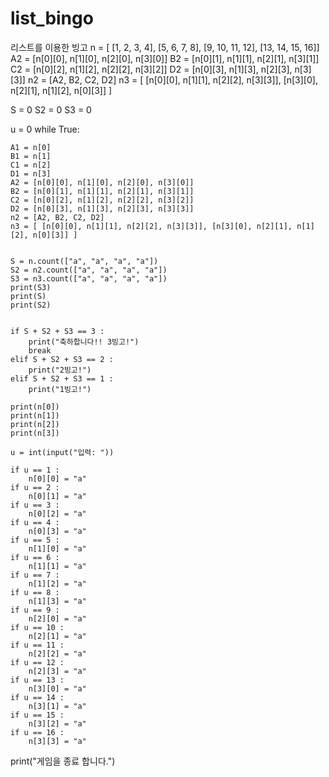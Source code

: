 # list_bingo
리스트를 이용한 빙고
n = [ [1, 2, 3, 4], [5, 6, 7, 8], [9, 10, 11, 12], [13, 14, 15, 16]]
A2 = [n[0][0], n[1][0], n[2][0], n[3][0]]
B2 = [n[0][1], n[1][1], n[2][1], n[3][1]]
C2 = [n[0][2], n[1][2], n[2][2], n[3][2]]
D2 = [n[0][3], n[1][3], n[2][3], n[3][3]]
n2 = [A2, B2, C2, D2]
n3 = [ [n[0][0], n[1][1], n[2][2], n[3][3]], [n[3][0], n[2][1], n[1][2], n[0][3]] ]

S = 0
S2 = 0
S3 = 0

u = 0
while True:
	
    A1 = n[0]    
    B1 = n[1]
    C1 = n[2]
    D1 = n[3]
    A2 = [n[0][0], n[1][0], n[2][0], n[3][0]]
    B2 = [n[0][1], n[1][1], n[2][1], n[3][1]]
    C2 = [n[0][2], n[1][2], n[2][2], n[3][2]]
    D2 = [n[0][3], n[1][3], n[2][3], n[3][3]]
    n2 = [A2, B2, C2, D2]
    n3 = [ [n[0][0], n[1][1], n[2][2], n[3][3]], [n[3][0], n[2][1], n[1][2], n[0][3]] ]

    
    S = n.count(["a", "a", "a", "a"])
    S2 = n2.count(["a", "a", "a", "a"])
    S3 = n3.count(["a", "a", "a", "a"])
    print(S3)
    print(S)
    print(S2)

    
    if S + S2 + S3 == 3 :
    	print("축하합니다!! 3빙고!")
    	break
    elif S + S2 + S3 == 2 :
    	print("2빙고!")
    elif S + S2 + S3 == 1 :
    	print("1빙고!")
    
    print(n[0])
    print(n[1])
    print(n[2])
    print(n[3])
    
    u = int(input("입력: "))
    
    if u == 1 :
    	n[0][0] = "a"
    if u == 2 :
    	n[0][1] = "a"
    if u == 3 :
    	n[0][2] = "a"
    if u == 4 :
    	n[0][3] = "a"
    if u == 5 :
    	n[1][0] = "a"
    if u == 6 :
    	n[1][1] = "a"
    if u == 7 :
    	n[1][2] = "a"
    if u == 8 :
    	n[1][3] = "a"
    if u == 9 :
    	n[2][0] = "a"
    if u == 10 :
    	n[2][1] = "a"
    if u == 11 :
    	n[2][2] = "a"
    if u == 12 :
    	n[2][3] = "a"
    if u == 13 :
    	n[3][0] = "a"
    if u == 14 :
    	n[3][1] = "a"
    if u == 15 :
    	n[3][2] = "a"
    if u == 16 :
    	n[3][3] = "a"


print("게임을 종료 합니다.")
